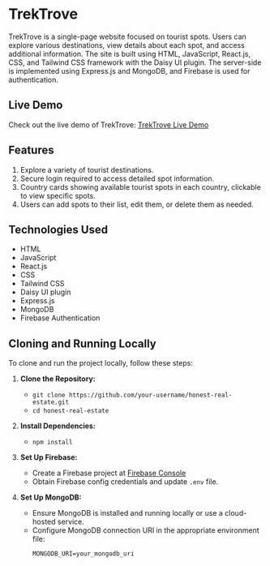 # TrekTrove

TrekTrove is a single-page website focused on tourist spots. Users can explore various destinations, view details about each spot, and access additional information. The site is built using HTML, JavaScript, React.js, CSS, and Tailwind CSS framework with the Daisy UI plugin. The server-side is implemented using Express.js and MongoDB, and Firebase is used for authentication.

## Live Demo
Check out the live demo of TrekTrove: [TrekTrove Live Demo](https://assaignment-10-with-server.web.app/)

## Features
1. Explore a variety of tourist destinations.
3. Secure login required to access detailed spot information.
6. Country cards showing available tourist spots in each country, clickable to view specific spots.
7. Users can add spots to their list, edit them, or delete them as needed.

## Technologies Used
- HTML
- JavaScript
- React.js
- CSS
- Tailwind CSS
- Daisy UI plugin
- Express.js
- MongoDB
- Firebase Authentication

## Cloning and Running Locally

To clone and run the project locally, follow these steps:

1. **Clone the Repository:**
   - `git clone https://github.com/your-username/honest-real-estate.git`
   - `cd honest-real-estate`

2. **Install Dependencies:**
   - `npm install`

3. **Set Up Firebase:**
   - Create a Firebase project at [Firebase Console](https://console.firebase.google.com/)
   - Obtain Firebase config credentials and update `.env` file.
4. **Set Up MongoDB:**
   - Ensure MongoDB is installed and running locally or use a cloud-hosted service.
   - Configure MongoDB connection URI in the appropriate environment file:
     ```
     MONGODB_URI=your_mongodb_uri
     ```


